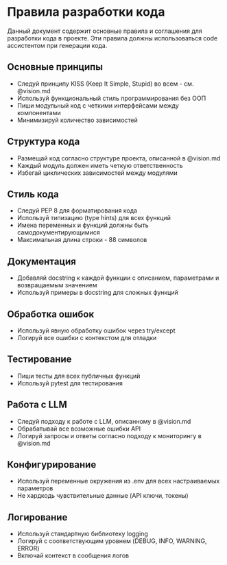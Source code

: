 # Правила разработки кода

Данный документ содержит основные правила и соглашения для разработки кода в проекте. Эти правила должны использоваться code ассистентом при генерации кода.

## Основные принципы

- Следуй принципу KISS (Keep It Simple, Stupid) во всем - см. @vision.md
- Используй функциональный стиль программирования без ООП
- Пиши модульный код с четкими интерфейсами между компонентами
- Минимизируй количество зависимостей

## Структура кода

- Размещай код согласно структуре проекта, описанной в @vision.md
- Каждый модуль должен иметь четкую ответственность
- Избегай циклических зависимостей между модулями

## Стиль кода

- Следуй PEP 8 для форматирования кода
- Используй типизацию (type hints) для всех функций
- Имена переменных и функций должны быть самодокументирующимися
- Максимальная длина строки - 88 символов

## Документация

- Добавляй docstring к каждой функции с описанием, параметрами и возвращаемым значением
- Используй примеры в docstring для сложных функций

## Обработка ошибок

- Используй явную обработку ошибок через try/except
- Логируй все ошибки с контекстом для отладки

## Тестирование

- Пиши тесты для всех публичных функций
- Используй pytest для тестирования

## Работа с LLM

- Следуй подходу к работе с LLM, описанному в @vision.md
- Обрабатывай все возможные ошибки API
- Логируй запросы и ответы согласно подходу к мониторингу в @vision.md

## Конфигурирование

- Используй переменные окружения из .env для всех настраиваемых параметров
- Не хардкодь чувствительные данные (API ключи, токены)

## Логирование

- Используй стандартную библиотеку logging
- Логируй с соответствующим уровнем (DEBUG, INFO, WARNING, ERROR)
- Включай контекст в сообщения логов
